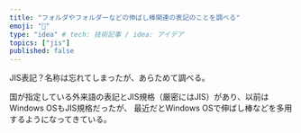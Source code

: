 ```yaml
---
title: "フォルダやフォルダーなどの伸ばし棒関連の表記のことを調べる"
emoji: "📘"
type: "idea" # tech: 技術記事 / idea: アイデア
topics: ["jis"]
published: false
---
```

JIS表記？名称は忘れてしまったが、あらためて調べる。

国が指定している外来語の表記とJIS規格（厳密にはJIS）があり、以前はWindows OSもJIS規格だったが、
最近だとWindows OSで伸ばし棒などを多用するようになってきている。

